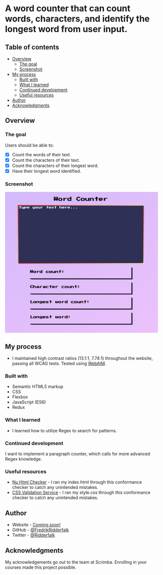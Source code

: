 # A word counter that can count words, characters, and identify the longest word from user input.

## Table of contents

- [Overview](#overview)
  - [The goal](#the-goal)
  - [Screenshot](#screenshot)
- [My process](#my-process)
  - [Built with](#built-with)
  - [What I learned](#what-i-learned)
  - [Continued development](#continued-development)
  - [Useful resources](#useful-resources)
- [Author](#author)
- [Acknowledgments](#acknowledgments)

## Overview

### The goal

Users should be able to:

- [x] Count the words of their text.
- [x] Count the characters of their text.
- [x] Count the characters of their longest word.
- [x] Have their longest word identified.

### Screenshot

![](img/screenshot.png)

## My process

- I maintained high contrast ratios (13.1:1, 7.74:1) throughout the website, passing all WCAG tests. Tested using [WebAIM](https://webaim.org/resources/contrastchecker/?fcolor=000000&bcolor=16DFBD).

### Built with

- Semantic HTML5 markup
- CSS
- Flexbox
- JavaScript (ES6)
- Redux

### What I learned

- I learned how to utilize Regex to search for patterns.

### Continued development

I want to implement a paragraph counter, which calls for more advanced Regex knowledge.

### Useful resources

- [Nu Html Checker](https://validator.w3.org/nu/) - I ran my index.html through this conformance checker to catch any unintended mistakes.
- [CSS Validation Service](https://jigsaw.w3.org/css-validator/) - I ran my style.css through this conformance checker to catch any unintended mistakes.

## Author

- Website - [Coming soon!](#)
- GitHub - [@FredrikRidderfalk](https://github.com/FredrikRidderfalk)
- Twitter - [@Ridderfalk](https://twitter.com/Ridderfalk)

## Acknowledgments

My acknowledgements go out to the team at Scrimba. Enrolling in your courses made this project possible.
